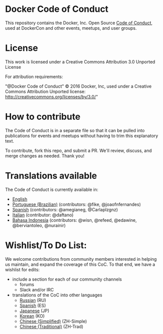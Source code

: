 # Docker Code of Conduct

This repository contains the Docker, Inc. Open Source [Code of Conduct](code-of-conduct-EN.md), used at DockerCon and other events, meetups, and user groups.

# License

This work is licensed under a Creative Commons Attribution 3.0 Unported License

For attribution requirements:

"@Docker Code of Conduct" © 2016 Docker, Inc, used under a Creative Commons Attribution Unported license: http://creativecommons.org/licenses/by/3.0/"

# How to contribute

The Code of Conduct is in a separate file so that it can be pulled into
publications for events and meetups without having to trim this explanatory
text.

To contribute, fork this repo, and submit a PR. We'll review, discuss, and merge
changes as needed. Thank you!

# Translations available

The Code of Conduct is currently available in:
- [English](code-of-conduct-EN.md)
- [Portuguese (Brazilian)](code-of-conduct-PT.md) (contributors: @fike, @joaofnfernandes)
- [Spanish](code-of-conduct-ES.md) (contributors: @amegianeg, @Carlaplzgnz)
- [Italian](code-of-conduct-IT.md) (contributor: @daftano)
- [Bahasa Indonesia](code-of-conduct-ID.md) (contributors: @wisn, @refeed, @edawine, @berviantoleo, @nurainir)

# Wishlist/To Do List:

We welcome contributions from community members interested in helping us maintain, and expand the coverage of this CoC.  To that end, we have a wishlist for edits:

- include a section for each of our community channels
  - forums
  - Slack and/or IRC
- translations of the CoC into other languages
  - [Russian](https://github.com/docker/code-of-conduct/issues/14) (RU)
  - [Spanish](https://github.com/docker/code-of-conduct/issues/13) (ES)
  - [Japanese](https://github.com/docker/code-of-conduct/issues/15) (JP)
  - [Korean](https://github.com/docker/code-of-conduct/issues/12) (KO)
  - [Chinese (Simplified)](https://github.com/docker/code-of-conduct/issues/16) (ZH-Simple)
  - [Chinese (Traditional)](https://github.com/docker/code-of-conduct/issues/18) (ZH-Trad)
